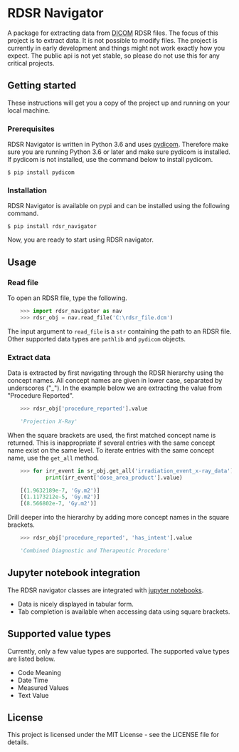 # RDSR Navigator
A package for extracting data from [DICOM](https://www.dicomstandard.org/) RDSR files. The focus of this project is to extract data. It is not possible to modify files. The project is currently in early development and things might not work exactly how you expect. The public api is not yet stable, so please do not use this for any critical projects.

## Getting started
These instructions will get you a copy of the project up and running on your local machine.

### Prerequisites
RDSR Navigator is written in Python 3.6 and uses [pydicom](https://pydicom.github.io/). Therefore make sure you are running Python 3.6 or later and make sure pydicom is installed. If pydicom is not installed, use the command below to install pydicom.
    
    $ pip install pydicom

### Installation
RDSR Navigator is available on pypi and can be installed using the following command.

    $ pip install rdsr_navigator

Now, you are ready to start using RDSR navigator.

## Usage
### Read file
To open an RDSR file, type the following.

```python
    >>> import rdsr_navigator as nav
    >>> rdsr_obj = nav.read_file('C:\rdsr_file.dcm')
```

The input argument to `read_file` is a `str` containing the path to an RDSR file. Other supported data types are `pathlib` and `pydicom` objects.

### Extract data
Data is extracted by first navigating through the RDSR hierarchy using the concept names. All concept names are given in lower case, separated by underscores ("_"). In the example below we are extracting the value from "Procedure Reported".

```python
    >>> rdsr_obj['procedure_reported'].value

    'Projection X-Ray'
```

When the square brackets are used, the first matched concept name is returned. This is inappropriate if several entries with the same concept name exist on the same level. To iterate entries with the same concept name, use the `get_all` method.

```python
    >>> for irr_event in sr_obj.get_all('irradiation_event_x-ray_data')):
            print(irr_event['dose_area_product'].value)

    [(1.9632189e-7, 'Gy.m2')]
    [(1.1173212e-5, 'Gy.m2')]
    [(8.566802e-7, 'Gy.m2')]
```

Drill deeper into the hierarchy by adding more concept names in the square brackets.

```python
    >>> rdsr_obj['procedure_reported', 'has_intent'].value

    'Combined Diagnostic and Therapeutic Procedure'
```

## Jupyter notebook integration
The RDSR navigator classes are integrated with [jupyter notebooks](http://jupyter.org/). 

+ Data is nicely displayed in tabular form.
+ Tab completion is available when accessing data using square brackets.

## Supported value types
Currently, only a few value types are supported. The supported value types are listed below.

+ Code Meaning
+ Date Time
+ Measured Values
+ Text Value

## License
This project is licensed under the MIT License - see the LICENSE file for details.